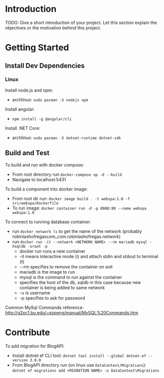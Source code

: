 # Introduction 
TODO: Give a short introduction of your project. Let this section explain the objectives or the motivation behind this project. 

# Getting Started

## Install Dev Dependencies

### Linux

Install node.js and npm:
- archlinux: `sudo pacman -S nodejs npm`

Install angular:
- `npm install -g @angular/cli`

Install .NET Core:
- archlinux: `sudo pacman -S dotnet-runtime dotnet-sdk`

## Build and Test
To build and run with docker compose:
* From root directory run `docker-compose up -d --build`
* Navigate to localhost:5431

To build a component into docker image: 
* From root dir run: `docker image build . -t webspa:1.0 -f src/webspa/Dockerfile`
* To run image: `docker container run -d -p 8080:80 --name webspa webspa:1.0`

To connect to running database container:
* run `docker network ls` to get the name of the network (probably robinlashofregascom_com.robinlashofregas.network)
* run `docker run -it --network <NETWORK NAME> --rm mariadb mysql -hsqldb -uroot -p`
    - docker run runs a new container
    - -it means interactive mode (i) and attach stdin and stdout to terminal (t)
    - --rm specifies to remove the container on exit
    - mariadb is the image to run
    - mysql is the command to run against the container
    - specifies the host of the db, sqldb in this case because new container is being added to same network
    - -u is username
    - -p specifies to ask for password

Common MySql Commands reference: http://g2pc1.bu.edu/~qzpeng/manual/MySQL%20Commands.htm

# Contribute

To add migration for BlogAPI:
* Install dotnet ef CLI tool: `dotnet tool install --global dotnet-ef --version 3.0.0`
* From BlogAPI directory run (on linux use `DataContext/Migrations`): `dotnet ef migrations add <MIGRATION NAME> -o DataContext\Migrations`
